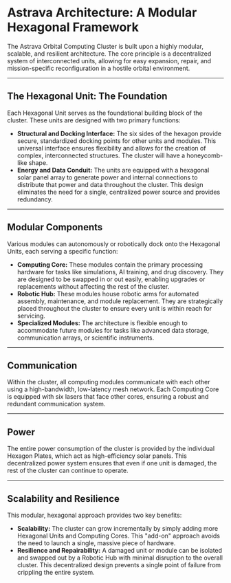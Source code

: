 # Astrava Architecture: A Modular Hexagonal Framework

The Astrava Orbital Computing Cluster is built upon a highly modular, scalable, and resilient architecture. The core principle is a decentralized system of interconnected units, allowing for easy expansion, repair, and mission-specific reconfiguration in a hostile orbital environment.

---

## The Hexagonal Unit: The Foundation

Each Hexagonal Unit serves as the foundational building block of the cluster. These units are designed with two primary functions:

* **Structural and Docking Interface:** The six sides of the hexagon provide secure, standardized docking points for other units and modules. This universal interface ensures flexibility and allows for the creation of complex, interconnected structures. The cluster will have a honeycomb-like shape.
* **Energy and Data Conduit:** The units are equipped with a hexagonal solar panel array to generate power and internal connections to distribute that power and data throughout the cluster. This design eliminates the need for a single, centralized power source and provides redundancy.

---

## Modular Components

Various modules can autonomously or robotically dock onto the Hexagonal Units, each serving a specific function:

* **Computing Core:** These modules contain the primary processing hardware for tasks like simulations, AI training, and drug discovery. They are designed to be swapped in or out easily, enabling upgrades or replacements without affecting the rest of the cluster.
* **Robotic Hub:** These modules house robotic arms for automated assembly, maintenance, and module replacement. They are strategically placed throughout the cluster to ensure every unit is within reach for servicing.
* **Specialized Modules:** The architecture is flexible enough to accommodate future modules for tasks like advanced data storage, communication arrays, or scientific instruments.

---

## Communication

Within the cluster, all computing modules communicate with each other using a high-bandwidth, low-latency mesh network. Each Computing Core is equipped with six lasers that face other cores, ensuring a robust and redundant communication system.

---

## Power

The entire power consumption of the cluster is provided by the individual Hexagon Plates, which act as high-efficiency solar panels. This decentralized power system ensures that even if one unit is damaged, the rest of the cluster can continue to operate.

---

## Scalability and Resilience

This modular, hexagonal approach provides two key benefits:

* **Scalability:** The cluster can grow incrementally by simply adding more Hexagonal Units and Computing Cores. This "add-on" approach avoids the need to launch a single, massive piece of hardware.
* **Resilience and Repairability:** A damaged unit or module can be isolated and swapped out by a Robotic Hub with minimal disruption to the overall cluster. This decentralized design prevents a single point of failure from crippling the entire system.
